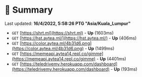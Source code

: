 # 📖 Summary
Last updated: **16/4/2022, 5:58:26 PTG "Asia/Kuala_Lumpur"**

- `GET` [https://shrt.ml](https://shrt.ml) - **Up** (1603ms)
- `GET` [https://hst.aytea.ml/](https://hst.aytea.ml/) - **Up** (406ms)
- `GET` [https://color.aytea.ml/4b31d6.png](https://color.aytea.ml/4b31d6.png) - **Up** (1499ms)
- `GET` [https://memeapi.aytea14.repl.co/gimme](https://memeapi.aytea14.repl.co/gimme) - **Up** (4401ms)
- `GET` [https://teledrivemy.herokuapp.com/dashboard](https://teledrivemy.herokuapp.com/dashboard) - **Up** (193ms)
